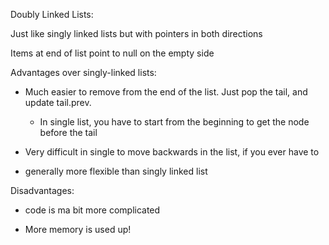 Doubly Linked Lists:

Just like singly linked lists but with pointers in both directions

Items at end of list point to null on the empty side

Advantages over singly-linked lists:

- Much easier to remove from the end of the list. Just pop the tail, and update tail.prev.

  - In single list, you have to start from the beginning to get the node before the tail

- Very difficult in single to move backwards in the list, if you ever have to

- generally more flexible than singly linked list

Disadvantages:

- code is ma bit more complicated

- More memory is used up!
